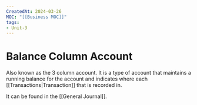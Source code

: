 ```yaml
---
CreatedAt: 2024-03-26
MOC: "[[Business MOC]]"
tags:
- Unit-3
---
```

# Balance Column Account
Also known as the 3 column account. It is a type of account that maintains a running balance for the account and indicates where each [[Transactions|Transaction]] that is recorded in.

It can be found in the [[General Journal]].
